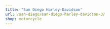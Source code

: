 ```yaml
---
title: "San Diego Harley-Davidson"
url: /san-diego/san-diego-harley-davidson-3/
shop: motorcycle
---
```

